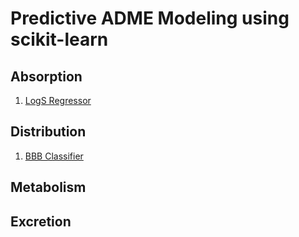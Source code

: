 # Predictive ADME Modeling using scikit-learn

## Absorption

1. [LogS Regressor](https://colab.research.google.com/drive/1QBh8UWjq3J3vqIwkjKhPvv7JCrc-gFfg#scrollTo=VUQKftBhujjx)

## Distribution

1. [BBB Classifier](https://colab.research.google.com/drive/1MZek43Uahm4_RupjptlGTEBIhgirc1by#scrollTo=qLAnaDJWg-nK)

## Metabolism

## Excretion
